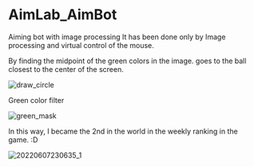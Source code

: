 # AimLab_AimBot
  Aiming bot with image processing
  It has been done only by Image processing and virtual control of the mouse.

  By finding the midpoint of the green colors in the image. goes to the ball closest to the center of the screen.
  
![draw_circle](https://user-images.githubusercontent.com/44750494/172468388-622d4967-7d5f-47df-bf41-1fea0dea4dba.gif)

  Green color filter
  
![green_mask](https://user-images.githubusercontent.com/44750494/172468651-662575fc-18f6-4394-80c7-46d65de539a4.gif)


In this way, I became the 2nd in the world in the weekly ranking in the game. :D

![20220607230635_1](https://user-images.githubusercontent.com/44750494/172473393-b4a1bd30-20bd-4a83-925b-ceba928b4bba.jpg)
